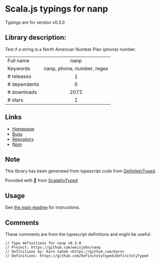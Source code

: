 
# Scala.js typings for nanp

Typings are for version v0.3.0

## Library description:
Test if a string is a North American Number Plan (phone) number.

|                    |                 |
| ------------------ | :-------------: |
| Full name          | nanp |
| Keywords           | nanp, phone, number, regex |
| # releases         | 1 |
| # dependents       | 0 |
| # downloads        | 2072 |
| # stars            | 1 |

## Links
- [Homepage](https://github.com/weisjohn/nanp)
- [Bugs](https://github.com/weisjohn/nanp/issues)
- [Repository](https://github.com/weisjohn/nanp)
- [Npm](https://www.npmjs.com/package/nanp)
    


## Note
This library has been generated from typescript code from [DefinitelyTyped](https://definitelytyped.org).

Provided with :purple_heart: from [ScalablyTyped](https://github.com/oyvindberg/ScalablyTyped)

## Usage
See [the main readme](../../readme.md) for instructions.

## Comments

These comments are from the typescript definitions and might be useful:
```
// Type definitions for nanp v0.3.0
// Project: https://github.com/weisjohn/nanp
// Definitions by: Karn Saheb <https://github.com/karn>
// Definitions: https://github.com/DefinitelyTyped/DefinitelyTyped

```

